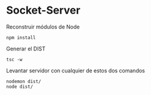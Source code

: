 # Socket-Server

Reconstruir módulos de Node
```
npm install
```

Generar el DIST
```
tsc -w
```

Levantar servidor con cualquier de estos dos comandos
```
nodemon dist/
node dist/
```